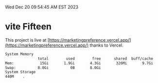 Wed Dec 20 09:54:45 AM EST 2023

# vite Fifteen


This project is live at [https://marketingpreference.vercel.app/](https://marketingpreference.vercel.app/) thanks to Vercel.

```bash
System Memory
               total        used        free      shared  buff/cache   available
Mem:            15Gi       1.9Gi       4.3Gi       326Mi       9.7Gi        13Gi
Swap:          8.0Gi          0B       8.0Gi
System Storage
440M	.
```
